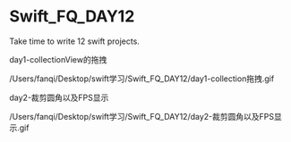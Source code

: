 # Swift_FQ_DAY12
Take time to write 12 swift projects.

day1-collectionView的拖拽

/Users/fanqi/Desktop/swift学习/Swift_FQ_DAY12/day1-collection拖拽.gif

day2-裁剪圆角以及FPS显示

/Users/fanqi/Desktop/swift学习/Swift_FQ_DAY12/day2-裁剪圆角以及FPS显示.gif


